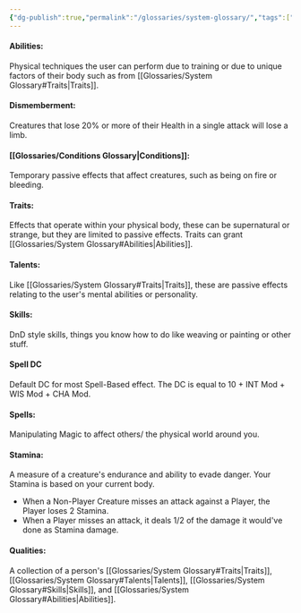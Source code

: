 ```yaml
---
{"dg-publish":true,"permalink":"/glossaries/system-glossary/","tags":["System","Dictionary"]}
---
```



#### Abilities: 
Physical techniques the user can perform due to training or due to unique factors of their body such as from [[Glossaries/System Glossary#Traits\|Traits]].

#### Dismemberment:
Creatures that lose 20% or more of their Health in a single attack will lose a limb.

#### [[Glossaries/Conditions Glossary\|Conditions]]:
Temporary passive effects that affect creatures, such as being on fire or bleeding.

#### Traits:
Effects that operate within your physical body, these can be supernatural or strange, but they are limited to passive effects. Traits can grant [[Glossaries/System Glossary#Abilities\|Abilities]].

#### Talents:
Like [[Glossaries/System Glossary#Traits\|Traits]], these are passive effects relating to the user's mental abilities or personality.

#### Skills:
DnD style skills, things you know how to do like weaving or painting or other stuff.

#### Spell DC
Default DC for most Spell-Based effect. 
The DC is equal to 10 + INT Mod + WIS Mod + CHA Mod. 

#### Spells:
Manipulating Magic to affect others/ the physical world around you.

#### Stamina:
A measure of a creature's endurance and ability to evade danger. Your Stamina is based on your current body. 
- When a Non-Player Creature misses an attack against a Player, the Player loses 2 Stamina. 
- When a Player misses an attack, it deals 1/2 of the damage it would've done as Stamina damage.

#### Qualities:
A collection of a person's [[Glossaries/System Glossary#Traits\|Traits]], [[Glossaries/System Glossary#Talents\|Talents]], [[Glossaries/System Glossary#Skills\|Skills]], and [[Glossaries/System Glossary#Abilities\|Abilities]].